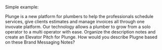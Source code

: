 Simple example:

Plunge is a new platform for plumbers to help the professionals schedule services, give clients estimates and manage invoices all through one invovate platform. Our technology allows a plumber to grow from a solo operator to a multi operator with ease. Organize the description notes and create an Elevator Pitch for Plunge. How would you describe Plugne based on these Brand Messaging Notes?
